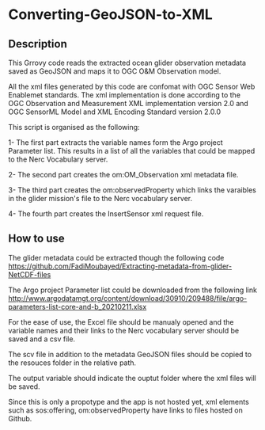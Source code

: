 # Converting-GeoJSON-to-XML

## Description
This Grrovy code reads the extracted ocean glider observation metadata saved as GeoJSON and maps it to OGC O&M Observation model.


All the xml files generated by this code are confomat with OGC Sensor Web Enablemet standards. The xml implementation is done according to the OGC Observation and Measurement XML implementation version 2.0 and OGC SensorML Model and XML Encoding Standard version 2.0.0

This script is organised as the following:

  1- The first part extracts the variable names form the Argo project Parameter list. This results in a list of all the variables that could be mapped to the Nerc Vocabulary server.

  2- The second part creates the om:OM_Observation xml metadata file.

  3- The third part creates the om:observedProperty which links the varaibles in the glider mission's file to the Nerc vocabulary server.

  4- The fourth part creates the InsertSensor xml request file.



  ## How to use
  The glider metadata could be extracted though the following code
    https://github.com/FadiMoubayed/Extracting-metadata-from-glider-NetCDF-files

  The Argo project Parameter list could be downloaded from the following link
  http://www.argodatamgt.org/content/download/30910/209488/file/argo-parameters-list-core-and-b_20210211.xlsx

  For the ease of use, the Excel file should be manualy opened and the variable names and their links to the Nerc vocabulary server should be saved and a csv file.

  The scv file in addition to the metadata GeoJSON files should be copied to the resouces folder in the relative path.

  The output variable should indicate the ouptut folder where the xml files will be saved.

  Since this is only a propotype and the app is not hosted yet, xml elements such as sos:offering, om:observedProperty have links to files hosted on Github. 



